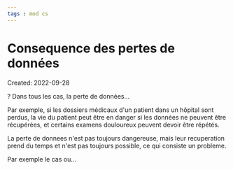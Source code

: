 ```yaml
---
tags : mod cs
---
```

# Consequence des pertes de données
Created: 2022-09-28 

?
Dans tous les cas, la perte de données...

Par exemple, si les dossiers médicaux d'un patient dans un hôpital sont perdus, la vie du patient peut être en danger si les données ne peuvent être récupérées, et certains examens douloureux peuvent devoir être répétés.  

La perte de donnees n'est pas toujours dangereuse, mais leur recuperation prend du temps et n'est pas toujours possible, ce qui consiste un probleme. 

Par exemple le cas ou...